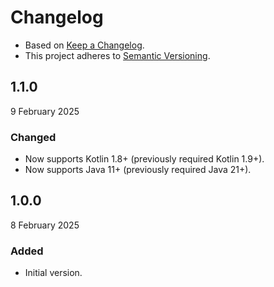 # Changelog
- Based on [Keep a Changelog](https://keepachangelog.com/en/1.1.0/).
- This project adheres to [Semantic Versioning](https://semver.org/spec/v2.0.0.html).

## 1.1.0
9 February 2025

### Changed
- Now supports Kotlin 1.8+ (previously required Kotlin 1.9+).
- Now supports Java 11+ (previously required Java 21+).

## 1.0.0
8 February 2025

### Added
- Initial version.
